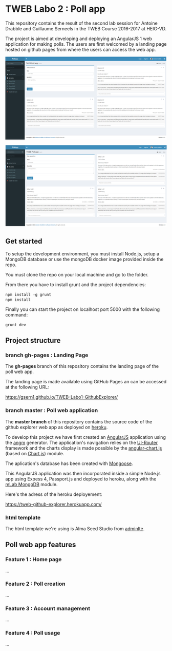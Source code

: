 # TWEB Labo 2 : Poll app

This repository contains the result of the second lab session for Antoine Drabble and Guillaume Serneels in the TWEB Course 2016-2017 at HEIG-VD. 

The project is aimed at developing and deploying an AngularJS 1 web application for making polls. The users are first welcomed by a landing page hosted on github pages from where the users can access the web app.


![Preview 1](preview1.png)

![Preview 2](preview2.png)

## Get started

To setup the development environment, you must install Node.js, setup a MongoDB database or use the mongoDB docker image provided inside the repo.

You must clone the repo on your local machine and go to the folder.

From there you have to install grunt and the project dependencies:

```
npm install -g grunt
npm install
```

Finally you can start the project on localhost port 5000 with the following command:

```
grunt dev
```

## Project structure

### branch gh-pages : Landing Page

The **gh-pages** branch of this repository contains the landing page of the poll web app.

The landing page is made available using GitHub Pages an can be accessed at the following URL:

https://gsern1.github.io/TWEB-Labo1-GithubExplorer/


### branch master : Poll web application

The **master branch** of this repository contains the source code of the github explorer web app as deployed on [heroku](www.heroku.com).

To develop this project we have first created an [AngularJS](https://angularjs.org) application using the [angm](https://github.com/newaeonweb/generator-angm) generator. The application's navigation relies on the [UI-Router](https://github.com/angular-ui/ui-router) framework and the charts display is made possible by the [angular-chart.js](https://jtblin.github.io/angular-chart.js/) (based on [Chart.js](http://www.chartjs.org/)) module. 

The aplication's database has been created with [Mongoose](http://mongoosejs.com/).

This AngularJS application was then incorporated inside a simple Node.js app using Expess 4, Passport.js and deployed to heroku, along with the [mLab MongoDB](https://elements.heroku.com/addons/mongolab) module.

Here's the adress of the heroku deployement:

https://tweb-github-explorer.herokuapp.com/


### html template

The html template we're using is Alma Seed Studio from [adminlte](https://almsaeedstudio.com/).

## Poll web app features

### Feature 1 : Home page

...

### Feature 2 : Poll creation

...

### Feature 3 : Account management

...

### Feature 4 : Poll usage

...
